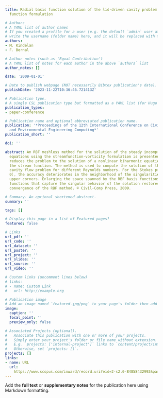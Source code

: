 ```yaml
---
title: Radial basis function solution of the lid-driven cavity problem using the stream
  function formulation

# Authors
# A YAML list of author names
# If you created a profile for a user (e.g. the default `admin` user at `content/authors/admin/`), 
# write the username (folder name) here, and it will be replaced with their full name and linked to their profile.
authors:
- M. Kindelan
- F. Bernal

# Author notes (such as 'Equal Contribution')
# A YAML list of notes for each author in the above `authors` list
author_notes: []

date: '2009-01-01'

# Date to publish webpage (NOT necessarily Bibtex publication's date).
publishDate: '2023-11-22T10:36:46.721413Z'

# Publication type.
# A single CSL publication type but formatted as a YAML list (for Hugo requirements).
publication_types:
- paper-conference

# Publication name and optional abbreviated publication name.
publication: '*Proceedings of the 12th International Conference on Civil, Structural
  and Environmental Engineering Computing*'
publication_short: ''

doi: ''

abstract: An RBF meshless method for the solution of the steady incompressible Navier-Stokes
  equations using the streamfunction-vorticity formulation is presented. This approach
  reduces the problem to the solution of a nonlinear biharmonic equation describing
  the stream function. The method is used to compute the solution of the lid-driven
  cavity flow problem for different Reynolds numbers. For the Stokes problem (Re =
  0), the accuracy deteriorates in the neighborhood of the singularities in the two
  upper corners. Enlarging the space spanned by the RBF basis functions with additional
  functions that capture the singular behavior of the solution restores the spectral
  convergence of the RBF method. © Civil-Comp Press, 2009.

# Summary. An optional shortened abstract.
summary: ''

tags: []

# Display this page in a list of Featured pages?
featured: false

# Links
url_pdf: ''
url_code: ''
url_dataset: ''
url_poster: ''
url_project: ''
url_slides: ''
url_source: ''
url_video: ''

# Custom links (uncomment lines below)
# links:
# - name: Custom Link
#   url: http://example.org

# Publication image
# Add an image named `featured.jpg/png` to your page's folder then add a caption below.
image:
  caption: ''
  focal_point: ''
  preview_only: false

# Associated Projects (optional).
#   Associate this publication with one or more of your projects.
#   Simply enter your project's folder or file name without extension.
#   E.g. `projects: ['internal-project']` links to `content/project/internal-project/index.md`.
#   Otherwise, set `projects: []`.
projects: []
links:
- name: URL
  url: 
    https://www.scopus.com/inward/record.uri?eid=2-s2.0-84858432992&partnerID=40&md5=aac275f73c6f111023868660d398ce05
---
```


Add the **full text** or **supplementary notes** for the publication here using Markdown formatting.
